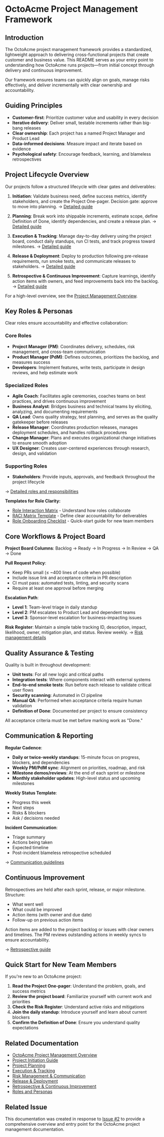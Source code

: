 # OctoAcme Project Management Framework

## Introduction

The OctoAcme project management framework provides a standardized, lightweight approach to delivering cross-functional projects that create customer and business value. This README serves as your entry point to understanding how OctoAcme runs projects—from initial concept through delivery and continuous improvement.

Our framework ensures teams can quickly align on goals, manage risks effectively, and deliver incrementally with clear ownership and accountability.

## Guiding Principles

- **Customer-first**: Prioritize customer value and usability in every decision
- **Iterative delivery**: Deliver small, testable increments rather than big-bang releases
- **Clear ownership**: Each project has a named Project Manager and Product Lead
- **Data-informed decisions**: Measure impact and iterate based on evidence
- **Psychological safety**: Encourage feedback, learning, and blameless retrospectives

## Project Lifecycle Overview

Our projects follow a structured lifecycle with clear gates and deliverables:

1. **Initiation**: Validate business need, define success metrics, identify stakeholders, and create the Project One-pager. Decision gate: approve to move into planning. → [Detailed guide](./octoacme-project-initiation.md)

2. **Planning**: Break work into shippable increments, estimate scope, define Definition of Done, identify dependencies, and create a release plan. → [Detailed guide](./octoacme-project-planning.md)

3. **Execution & Tracking**: Manage day-to-day delivery using the project board, conduct daily standups, run CI tests, and track progress toward milestones. → [Detailed guide](./octoacme-execution-and-tracking.md)

4. **Release & Deployment**: Deploy to production following pre-release requirements, run smoke tests, and communicate releases to stakeholders. → [Detailed guide](./octoacme-release-and-deployment.md)

5. **Retrospective & Continuous Improvement**: Capture learnings, identify action items with owners, and feed improvements back into the backlog. → [Detailed guide](./octoacme-retrospective-and-continuous-improvement.md)

For a high-level overview, see the [Project Management Overview](./octoacme-project-management-overview.md).

## Key Roles & Personas

Clear roles ensure accountability and effective collaboration:

### Core Roles
- **Project Manager (PM)**: Coordinates delivery, schedules, risk management, and cross-team communication
- **Product Manager (PdM)**: Defines outcomes, prioritizes the backlog, and measures success
- **Developers**: Implement features, write tests, participate in design reviews, and help estimate work

### Specialized Roles
- **Agile Coach**: Facilitates agile ceremonies, coaches teams on best practices, and drives continuous improvement
- **Business Analyst**: Bridges business and technical teams by eliciting, analyzing, and documenting requirements
- **QA Lead**: Owns quality strategy, test planning, and serves as the quality gatekeeper before releases
- **Release Manager**: Coordinates production releases, manages deployment schedules, and handles rollback procedures
- **Change Manager**: Plans and executes organizational change initiatives to ensure smooth adoption
- **UX Designer**: Creates user-centered experiences through research, design, and validation

### Supporting Roles
- **Stakeholders**: Provide inputs, approvals, and feedback throughout the project lifecycle

→ [Detailed roles and responsibilities](./octoacme-roles-and-personas.md)

**Templates for Role Clarity:**
- [Role Interaction Matrix](./templates/role-interaction-matrix.md) - Understand how roles collaborate
- [RACI Matrix Template](./templates/raci-matrix.md) - Define clear accountability for deliverables
- [Role Onboarding Checklist](./templates/role-onboarding-checklist.md) - Quick-start guide for new team members

## Core Workflows & Project Board

**Project Board Columns**: Backlog → Ready → In Progress → In Review → QA → Done

**Pull Request Policy**:
- Keep PRs small (≤ ~400 lines of code when possible)
- Include issue link and acceptance criteria in PR description
- CI must pass: automated tests, linting, and security scans
- Require at least one approval before merging

**Escalation Path**:
- **Level 1**: Team-level triage in daily standup
- **Level 2**: PM escalates to Product Lead and dependent teams
- **Level 3**: Sponsor-level escalation for business-impacting issues

**Risk Register**: Maintain a simple table tracking ID, description, impact, likelihood, owner, mitigation plan, and status. Review weekly. → [Risk management details](./octoacme-risks-and-communication.md)

## Quality Assurance & Testing

Quality is built in throughout development:

- **Unit tests**: For all new logic and critical paths
- **Integration tests**: Where components interact with external systems
- **End-to-end smoke tests**: Run before each release to validate critical user flows
- **Security scanning**: Automated in CI pipeline
- **Manual QA**: Performed when acceptance criteria require human validation
- **Definition of Done**: Documented per project to ensure consistency

All acceptance criteria must be met before marking work as "Done."

## Communication & Reporting

**Regular Cadence**:
- **Daily or twice-weekly standups**: 15-minute focus on progress, blockers, and dependencies
- **Weekly PM/PdM sync**: Alignment on priorities, roadmap, and risk
- **Milestone demos/reviews**: At the end of each sprint or milestone
- **Monthly stakeholder updates**: High-level status and upcoming milestones

**Weekly Status Template**:
- Progress this week
- Next steps
- Risks & blockers
- Ask / decisions needed

**Incident Communication**:
- Triage summary
- Actions being taken
- Expected timeline
- Post-incident blameless retrospective scheduled

→ [Communication guidelines](./octoacme-risks-and-communication.md)

## Continuous Improvement

Retrospectives are held after each sprint, release, or major milestone. Structure:
- What went well
- What could be improved
- Action items (with owner and due date)
- Follow-up on previous action items

Action items are added to the project backlog or issues with clear owners and timelines. The PM reviews outstanding actions in weekly syncs to ensure accountability.

→ [Retrospective guide](./octoacme-retrospective-and-continuous-improvement.md)

## Quick Start for New Team Members

If you're new to an OctoAcme project:

1. **Read the Project One-pager**: Understand the problem, goals, and success metrics
2. **Review the project board**: Familiarize yourself with current work and priorities
3. **Check the Risk Register**: Understand active risks and mitigations
4. **Join the daily standup**: Introduce yourself and learn about current blockers
5. **Confirm the Definition of Done**: Ensure you understand quality expectations

## Related Documentation

- [OctoAcme Project Management Overview](./octoacme-project-management-overview.md)
- [Project Initiation Guide](./octoacme-project-initiation.md)
- [Project Planning](./octoacme-project-planning.md)
- [Execution & Tracking](./octoacme-execution-and-tracking.md)
- [Risk Management & Communication](./octoacme-risks-and-communication.md)
- [Release & Deployment](./octoacme-release-and-deployment.md)
- [Retrospective & Continuous Improvement](./octoacme-retrospective-and-continuous-improvement.md)
- [Roles and Personas](./octoacme-roles-and-personas.md)

## Related Issue

This documentation was created in response to [Issue #2](https://github.com/arsen-markiv-eleks/skills-scale-institutional-knowledge-using-copilot-spaces/issues/2) to provide a comprehensive overview and entry point for the OctoAcme project management documentation.
